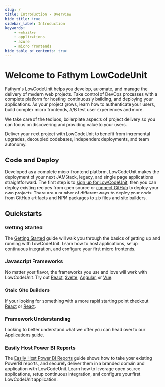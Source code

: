 ```yaml
---
slug: /
title: Introduction - Overview
hide_title: true
sidebar_label: Introduction
keywords:
    - websites
    - applications
    - azure
    - micro frontends
hide_table_of_contents: true
---
```


# Welcome to Fathym LowCodeUnit

Fathym's LowCodeUnit helps you develop, automate, and manage the delivery of modern web projects.  Take control of DevOps processes with a complete platform for hosting, continuously building, and deploying your applications.  As your project grows, learn how to authenticate your users, build complex micro frontends, A/B test user experiences and more.

We take care of the tediuos, boilerplate aspects of project delivery so you can focus on discovering and providing value to your users.  

Deliver your next project with LowCodeUnit to benefit from incremental upgrades, decoupled codebases, independent deployments, and team autonomy.

<!--![LowCodeUnit Diagram](/img/lowcodeunit-diagram.png) -->

## Code and Deploy

Developed as a complete micro-frontend platform, LowCodeUnit makes the deployment of your next JAMStack, legacy, and single page applications straightforward.  The first step is to [sign up for LowCodeUnit](https://www.lowcodeunit.com/dashboard), then you can deploy existing recipes from open source or [connect GitHub](./getting-started/create-first-project) to deploy your own projects.  There are a number of different ways to deploy your code from GitHub artifacts and NPM packages to zip files and site builders.  

## Quickstarts

### Getting Started

The [Getting Started](./getting-started/setup) guide will walk you through the basics of getting up and running with LowCodeUnit.  Learn how to host applications, setup continuous integration, and configure your first micro frontends.

### Javascript Frameworks

No matter your flavor, the frameworks you use and love will work with LowCodeUnit.  Try out [React](../guides/deploying/frameworks/react), [Svelte](../guides/deploying/frameworks/svelte-deployment), [Angular](../guides/deploying/frameworks/angular), or [Vue](../guides/deploying/frameworks/vue).

### Staic Site Builders

If your looking for something with a more rapid starting point checkout [React](../guides/deploying/frameworks/react) or [React](../guides/deploying/frameworks/react).

### Framework Understanding

Looking to better understand what we offer you can head over to our [Applications guide](../guides/applications/routes).

<!-- 
### End-to-end IoT

The [end-to-end IoT guide](./guides/end-to-end-iot/overview) takes you through how to get your data from IoT Ensemble (an easy way to start working with IoT) up and running with LowCodeUnit.  Learn how to connect applications with your IoT data, setup continuous integration, and configure your first micro frontends.
-->

### Easily Host Power BI Reports

The [Easily Host Power BI Reports](./guides/deploying/reporting/powerbi-reports) guide shows how to take your existing PowerBI reports, and securely deliver them in a branded domain and application with LowCodeUnit.  Learn how to leverage open source applications, setup continuous integration, and configure your first LowCodeUnit application.

<!-- ### Micro Frontends

Get the most out of LowCodeUnit and explore our micro frontend features 

### A/B Testing

### User Identity

### Domain Security -->
